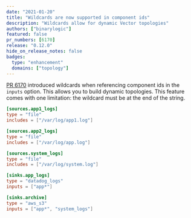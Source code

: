 ```yaml
---
date: "2021-01-20"
title: "Wildcards are now supported in component ids"
description: "Wildcards allow for dynamic Vector topologies"
authors: ["binarylogic"]
featured: false
pr_numbers: [6170]
release: "0.12.0"
hide_on_release_notes: false
badges:
  type: "enhancement"
  domains: ["topology"]
---
```


[PR 6170][pr_6170] introduced wildcards when referencing component ids in the `inputs` option. This allows you to build
dynamic topologies. This feature comes with one limitation: the wildcard must be at the end of the string.

```toml
[sources.app1_logs]
type = "file"
includes = ["/var/log/app1.log"]

[sources.app2_logs]
type = "file"
includes = ["/var/log/app.log"]

[sources.system_logs]
type = "file"
includes = ["/var/log/system.log"]

[sinks.app_logs]
type = "datadog_logs"
inputs = ["app*"]

[sinks.archive]
type = "aws_s3"
inputs = ["app*", "system_logs"]
```

[pr_6170]: https://github.com/timberio/vector/pull/6170
